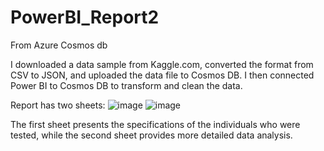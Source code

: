 # PowerBI_Report2
From Azure Cosmos db

I downloaded a data sample from Kaggle.com, converted the format from CSV to JSON, and uploaded the data file to Cosmos DB. 
I then connected Power BI to Cosmos DB to transform and clean the data.

Report has two sheets:
![image](https://github.com/user-attachments/assets/84738100-31ce-4975-8d83-a7fb71cc4915)
![image](https://github.com/user-attachments/assets/8665c75c-ad86-4b27-86b4-707af17efbb8)

The first sheet presents the specifications of the individuals who were tested, while the second sheet provides more detailed data analysis.
